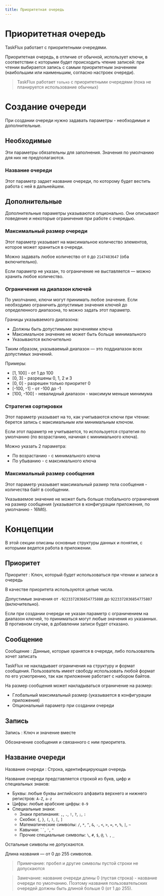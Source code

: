 ```yaml
---
title: Приоритетная очередь
---
```


# Приоритетная очередь

TaskFlux работает с приоритетными очередями.

Приоритетная очередь, в отличие от обычной, использует ключи, в соответствии с которыми будет происходить чтение
записей:
при чтении выбирается запись с самым приоритетным значением (наибольшим или наименьшим, согласно настроек очереди).

> TaskFlux работает `только` с приоритетными очередями (пока не планируется использование обычных)

# Создание очереди

При создании очереди нужно задавать параметры - необходимые и дополнительные.

## Необходимые

Эти параметры обязательны для заполнения.
Значения по умолчанию для них не предполагаются.

### Название очереди

Этот параметр задает название очереди, по которому будет вестить работа с ней в дальнейшем.

## Дополнительные

Дополнительные параметры указываются опционально.
Они описывают поведение и некоторые ограничения при работе с очередью.

### Максимальный размер очереди

Этот параметр указывает на максимальное количество элементов, которое может храниться в очереди.

Можно задавать любое количество от `0` до `2147483647` (оба включительно).

Если параметр не указан, то ограничение не выставляется — можно хранить любое количество.

### Ограничения на диапазон ключей

По умолчанию, ключи могут принимать любое значение.
Если необходимо ограничить допустимые значения ключей до определенного диапазона,
то можно задать этот параметр.

Границы указываемого диапазона:

- Должны быть допустимыми значениями ключа
- Максимальное значение не может быть больше минимального
- Указываются включительно

Таким образом, указываемый диапазон — это поддиапазон всех допустимых значений.

Примеры:

- \[1, 100] - от 1 до 100
- \[0, 3] - разрешены 0, 1, 2 и 3
- \[0, 0] - разрешен только приоритет 0
- \[-100, -1] - от -100 до -1
- \[100, -100] - невалидный диапазон - максимум меньше минимума

### Стратегия сортировки

Этот параметр указывает на то, как учитываются ключи при чтении: берется запись с максимальным или минимальным ключом.

Если этот параметр не учитывается, то используется стратегия по умолчанию (по возрастанию, начиная с минимального
ключа).

Можно указать 2 параметра:

- По возрастанию - с минимального ключа
- По убыванию - с максимального ключа

### Максимальный размер сообщения

Этот параметр указывает максимальный размер тела сообщения - количества байт в сообщении.

Указываемое значение не может быть больше глобального ограничения на размер сообщения (указывается в конфигурации
приложения, по умолчанию - 16Мб).

# Концепции

В этой секции описаны основные структуры данных и понятия, с которыми ведется работа в приложении.

## Приоритет

Приоритет
: Ключ, который будет использоваться при чтении и записи в очередь

В качестве приоритета используются целые числа.

Допустимые значения от `-9223372036854775808` до `9223372036854775807` (включительно).

Если при создании очереди не указан параметр с ограничением на диапазон ключей, то приниматься могут любые значения из
указанных.
В противном случае, в добавлении записи будет отказано.

## Сообщение

Сообщение
: Данные, которые хранятся в очереди, либо пользователь хочет записать

TaskFlux не накладывает ограничения на структуру и формат сообщения.
Пользователь имеет свободу использовать любой формат по его усмотрению, так как приложение работает с набором байтов.

На размер сообщения может накладываться ограничение на размер:

- Глобальный максимальный размер (указывается в конфигурации приложения)
- Опциональный параметр при создании очереди

## Запись

Запись
: Ключ и значение вместе

Обозначение сообщения и связанного с ним приоритета.

## Название очереди

Название очереди
: Строка, идентифицирующая очередь

Название очереди представляется строкой из букв, цифр и специальных знаков:

- Буквы: любые буквы английского алфавита верхнего и нижнего регистров: `A-Z`, `a-z`
- Цифры: любые арабские цифры: `0-9`
- Специальные знаки:
  - Знаки препинания: `,`, `.`, `!`, `?`, `;`, `:`
  - Скобки: `{`, `}`, `(`, `)`, `[`, `]`
  - Математические символы: `/`, `*`, `^`, `&`, `-`, `<`, `>`, `=`, `+`, `%`, `|`, `~`
  - Кавычки: ` `` `, `'`, `"`
  - Прочие специальные символы: `\`, `#`, `$`, `@`, `\ `, `_`

Остальные символы не допускаются.

Длина названия — от 0 до 255 символов.

> Примечание: пробел и другие символы пустой строки не допускаются

> Замечание: название очереди длины 0 (пустая строка) - название очереди по умолчанию.
> Поэтому названия пользовательских очередей должны быть длиной больше 0 (от 1 до 255).

